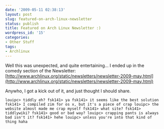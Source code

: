 ```yaml
---
date: '2009-05-11 02:38:13'
layout: post
slug: featured-on-arch-linux-newsletter
status: publish
title: Featured on Arch Linux Newsletter :)
wordpress_id: '15'
categories:
- Other Stuff
tags:
- Archlinux
---
```


Well this was unexpected, and quite entertaining... I ended up in the comedy section of the Newsletter:
[http://www.archlinux.org/static/newsletters/newsletter-2009-may.html](http://www.archlinux.org/static/newsletters/newsletter-2009-may.html)

Anywho, I got a kick out of it, and just thought I should share.

`
louipc> tiddly eh?
fsk141> ya
fsk141> it seems like the best solution
fsk141> I compiled zim for os x, but it's a piece of crap
louipc> the website almost made me crap myself
fsk141> what site?
fsk141> tiddlywiki?
fsk141> good or bad way?
louipc> crapping pants is always bad isn't it?
fsk141> hehe
louipc> unless you're into that kind of thing haha
`
